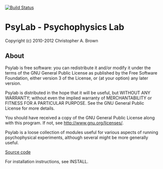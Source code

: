 [![Build Status](https://travis-ci.org/psylab16/psylab.svg?branch=master)](https://travis-ci.org/psylab16/psylab)

# PsyLab - Psychophysics Lab

Copyright (c) 2010-2012 Christopher A. Brown

## About

Psylab is free software: you can redistribute it and/or modify
it under the terms of the GNU General Public License as published by
the Free Software Foundation, either version 3 of the License, or
(at your option) any later version.

Psylab is distributed in the hope that it will be useful,
but WITHOUT ANY WARRANTY; without even the implied warranty of
MERCHANTABILITY or FITNESS FOR A PARTICULAR PURPOSE.  See the
GNU General Public License for more details.

You should have received a copy of the GNU General Public License
along with this program.  If not, see <http://www.gnu.org/licenses/>.


Psylab is a loose collection of modules useful for various aspects of running
psychophysical experiments, although several might be more generally useful.

[Source code](http://code.google.com/p/psylab)

For installation instructions, see INSTALL.
